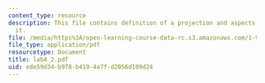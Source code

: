 ```yaml
---
content_type: resource
description: This file contains definition of a projection and aspects related to
  it.
file: /media/https%3A/open-learning-course-data-rc.s3.amazonaws.com/1-963-environmental-engineering-applications-of-geographic-information-systems-fall-2004/ede59d34b978b4194a7fd2056d109d24_lab4_2.pdf
file_type: application/pdf
resourcetype: Document
title: lab4_2.pdf
uid: ede59d34-b978-b419-4a7f-d2056d109d24
---
```

